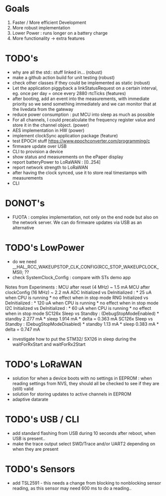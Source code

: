 # Goals
1. Faster / More efficient Development
2. More robust implementation
3. Lower Power : runs longer on a battery charge
4. More functionality -> extra features

# TODO's 
* why are all the std:: stuff linked in... (robust)
* make a github action build for unit testing (robust)
* check other classes if they could be implemented as static (robust)
* Let the application piggyback a linkStatusRequest on a certain interval, eg. once per day = once every 2880 rtcTicks (features)
* after booting, add an event into the measurements, with immediate priority so we send something immediately and we can monitor that at the livedata from the gateway
* reduce power consumption : put MCU into sleep as much as possible
* For all channels, I could precalculate the frequency register value and store it in the channel object. (power)
* AES implementation in HW (power)
* implement clockSync application package (feature)
* test EPOCH stuff https://www.epochconverter.com/programming/c
* firmware update over USB
* CLI to provision a device
* show status and measurements on the ePaper display
* report batteryPower to LoRaWAN : [0..254]
* report network strength to LoRaWAN
* after having the clock synced, use it to store real timestamps with measurements
* CLI


# DONOT's
* FUOTA : complex implementation, not only on the end node but also on the network server. We can do firmware updates via USB as an alternative




# TODO's LowPower

* do we need __HAL_RCC_WAKEUPSTOP_CLK_CONFIG(RCC_STOP_WAKEUPCLOCK_MSI); ??
* check SystemClock_Config : compare with STs demo app

Notes from Experiments :
MCU after reset (4 MHz) ~ 1.5 mA
MCU after clockConfig (16 MHz) ~ 2.2 mA
ADC Initialized vs DeInitialized : 
    * 25 uA when CPU is running
    * no effect when in stop mode
RNG Initialized vs DeInitialized : 
    * 120 uA when CPU is running
    * no effect when in stop mode
I2C Initialized vs DeInitialized : 
    * 60 uA when CPU is running
    * no effect when in stop mode
SC126x Sleep vs Standby : (DebugStopModeEnabled)
    * standby 2.277 mA
    * sleep 1.914 mA
    * delta = 0.363 mA
SC126x Sleep vs Standby : (DebugStopModeDisabled)
    * standby 1.13 mA
    * sleep 0.383 mA
    * delta = 0.747 mA

* investigate how to put the STM32/ SX126 in sleep during the waitForRxStart and waitForRx2Start


# TODO's LoRaWAN
* solution for when a device boots with no settings in EEPROM : when reading settings from NVS, they should all be checked to see if they are (still) valid
* solution for storing updates to active channels in EEPROM
* adaptive datarate

# TODO's USB / CLI
* add standard flashing from USB during 10 seconds after reboot, when USB is present..
* make the trace output select SWD/Trace and/or UART2 depending on when they are present


# TODO's Sensors
* add TSL2591 - this needs a change from blocking to nonblocking sensor reading, as this sensor may need 600 ms to do a reading..